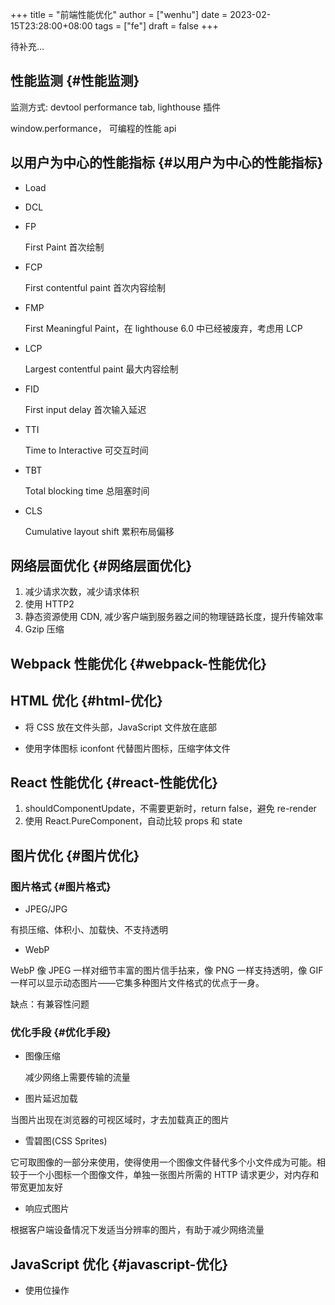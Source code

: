 +++
title = "前端性能优化"
author = ["wenhu"]
date = 2023-02-15T23:28:00+08:00
tags = ["fe"]
draft = false
+++

待补充...


## 性能监测 {#性能监测}

监测方式: devtool performance tab, lighthouse 插件

window.performance， 可编程的性能 api


## 以用户为中心的性能指标 {#以用户为中心的性能指标}

-   Load
-   DCL
-   FP

    First Paint 首次绘制
-   FCP

    First contentful paint 首次内容绘制

-   FMP

    First Meaningful Paint，在 lighthouse 6.0 中已经被废弃，考虑用 LCP

-   LCP

    Largest contentful paint 最大内容绘制
-   FID

    First input delay 首次输入延迟
-   TTI

    Time to Interactive 可交互时间
-   TBT

    Total blocking time 总阻塞时间
-   CLS

    Cumulative layout shift 累积布局偏移


## 网络层面优化 {#网络层面优化}

1.  减少请求次数，减少请求体积
2.  使用 HTTP2
3.  静态资源使用 CDN, 减少客户端到服务器之间的物理链路长度，提升传输效率
4.  Gzip 压缩


## Webpack 性能优化 {#webpack-性能优化}


## HTML 优化 {#html-优化}

-   将 CSS 放在文件头部，JavaScript 文件放在底部

-   使用字体图标 iconfont 代替图片图标，压缩字体文件


## React 性能优化 {#react-性能优化}

1.  shouldComponentUpdate，不需要更新时，return false，避免 re-render
2.  使用 React.PureComponent，自动比较 props 和 state


## 图片优化 {#图片优化}


### 图片格式 {#图片格式}

-   JPEG/JPG

有损压缩、体积小、加载快、不支持透明

-   WebP

WebP 像 JPEG 一样对细节丰富的图片信手拈来，像 PNG 一样支持透明，像 GIF 一样可以显示动态图片——它集多种图片文件格式的优点于一身。

缺点：有兼容性问题


### 优化手段 {#优化手段}

-   图像压缩

    减少网络上需要传输的流量

-   图片延迟加载

当图片出现在浏览器的可视区域时，才去加载真正的图片

-   雪碧图(CSS Sprites)

它可取图像的一部分来使用，使得使用一个图像文件替代多个小文件成为可能。相较于一个小图标一个图像文件，单独一张图片所需的 HTTP 请求更少，对内存和带宽更加友好

-   响应式图片

根据客户端设备情况下发适当分辨率的图片，有助于减少网络流量


## JavaScript 优化 {#javascript-优化}

-   使用位操作
